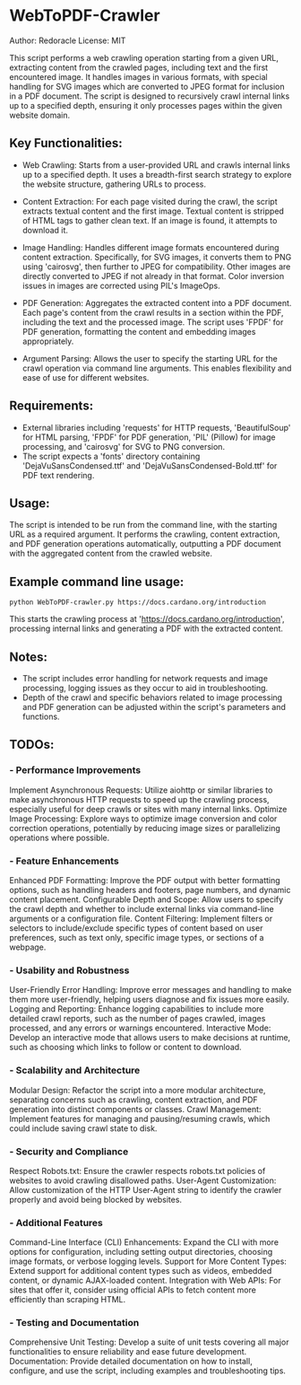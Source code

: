 # WebToPDF-Crawler

Author: Redoracle
License: MIT

This script performs a web crawling operation starting from a given URL, extracting content from the crawled pages,
including text and the first encountered image. It handles images in various formats, with special handling for SVG images
which are converted to JPEG format for inclusion in a PDF document. The script is designed to recursively crawl internal
links up to a specified depth, ensuring it only processes pages within the given website domain.

## Key Functionalities:
- Web Crawling: Starts from a user-provided URL and crawls internal links up to a specified depth. It uses a breadth-first
  search strategy to explore the website structure, gathering URLs to process.
  
- Content Extraction: For each page visited during the crawl, the script extracts textual content and the first image.
  Textual content is stripped of HTML tags to gather clean text. If an image is found, it attempts to download it.
  
- Image Handling: Handles different image formats encountered during content extraction. Specifically, for SVG images,
  it converts them to PNG using 'cairosvg', then further to JPEG for compatibility. Other images are directly converted to
  JPEG if not already in that format. Color inversion issues in images are corrected using PIL's ImageOps.
  
- PDF Generation: Aggregates the extracted content into a PDF document. Each page's content from the crawl results in a
  section within the PDF, including the text and the processed image. The script uses 'FPDF' for PDF generation, formatting
  the content and embedding images appropriately.
  
- Argument Parsing: Allows the user to specify the starting URL for the crawl operation via command line arguments. This
  enables flexibility and ease of use for different websites.

## Requirements:
- External libraries including 'requests' for HTTP requests, 'BeautifulSoup' for HTML parsing, 'FPDF' for PDF generation,
  'PIL' (Pillow) for image processing, and 'cairosvg' for SVG to PNG conversion.
- The script expects a 'fonts' directory containing 'DejaVuSansCondensed.ttf' and 'DejaVuSansCondensed-Bold.ttf' for PDF
  text rendering.

## Usage:
The script is intended to be run from the command line, with the starting URL as a required argument. It performs the
crawling, content extraction, and PDF generation operations automatically, outputting a PDF document with the aggregated
content from the crawled website.

## Example command line usage:
    python WebToPDF-crawler.py https://docs.cardano.org/introduction

This starts the crawling process at 'https://docs.cardano.org/introduction', processing internal links and generating a PDF
with the extracted content.

## Notes:
- The script includes error handling for network requests and image processing, logging issues as they occur to aid in
  troubleshooting.
- Depth of the crawl and specific behaviors related to image processing and PDF generation can be adjusted within the
  script's parameters and functions.

## TODOs:
### - Performance Improvements
Implement Asynchronous Requests: Utilize aiohttp or similar libraries to make asynchronous HTTP requests to speed up the crawling process, especially useful for deep crawls or sites with many internal links.
Optimize Image Processing: Explore ways to optimize image conversion and color correction operations, potentially by reducing image sizes or parallelizing operations where possible.

### - Feature Enhancements
Enhanced PDF Formatting: Improve the PDF output with better formatting options, such as handling headers and footers, page numbers, and dynamic content placement.
Configurable Depth and Scope: Allow users to specify the crawl depth and whether to include external links via command-line arguments or a configuration file.
Content Filtering: Implement filters or selectors to include/exclude specific types of content based on user preferences, such as text only, specific image types, or sections of a webpage.

### - Usability and Robustness
User-Friendly Error Handling: Improve error messages and handling to make them more user-friendly, helping users diagnose and fix issues more easily.
Logging and Reporting: Enhance logging capabilities to include more detailed crawl reports, such as the number of pages crawled, images processed, and any errors or warnings encountered.
Interactive Mode: Develop an interactive mode that allows users to make decisions at runtime, such as choosing which links to follow or content to download.

### - Scalability and Architecture
Modular Design: Refactor the script into a more modular architecture, separating concerns such as crawling, content extraction, and PDF generation into distinct components or classes.
Crawl Management: Implement features for managing and pausing/resuming crawls, which could include saving crawl state to disk.

### - Security and Compliance
Respect Robots.txt: Ensure the crawler respects robots.txt policies of websites to avoid crawling disallowed paths.
User-Agent Customization: Allow customization of the HTTP User-Agent string to identify the crawler properly and avoid being blocked by websites.

### - Additional Features
Command-Line Interface (CLI) Enhancements: Expand the CLI with more options for configuration, including setting output directories, choosing image formats, or verbose logging levels.
Support for More Content Types: Extend support for additional content types such as videos, embedded content, or dynamic AJAX-loaded content.
Integration with Web APIs: For sites that offer it, consider using official APIs to fetch content more efficiently than scraping HTML.

### - Testing and Documentation
Comprehensive Unit Testing: Develop a suite of unit tests covering all major functionalities to ensure reliability and ease future development.
Documentation: Provide detailed documentation on how to install, configure, and use the script, including examples and troubleshooting tips.

